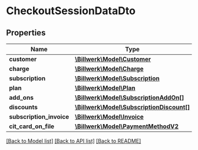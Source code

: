 # CheckoutSessionDataDto

## Properties
Name | Type | Description | Notes
------------ | ------------- | ------------- | -------------
**customer** | [**\Billwerk\Model\Customer**](Customer.md) |  | [optional] 
**charge** | [**\Billwerk\Model\Charge**](Charge.md) |  | [optional] 
**subscription** | [**\Billwerk\Model\Subscription**](Subscription.md) |  | [optional] 
**plan** | [**\Billwerk\Model\Plan**](Plan.md) |  | [optional] 
**add_ons** | [**\Billwerk\Model\SubscriptionAddOn[]**](SubscriptionAddOn.md) |  | [optional] 
**discounts** | [**\Billwerk\Model\SubscriptionDiscount[]**](SubscriptionDiscount.md) |  | [optional] 
**subscription_invoice** | [**\Billwerk\Model\Invoice**](Invoice.md) |  | [optional] 
**cit_card_on_file** | [**\Billwerk\Model\PaymentMethodV2**](PaymentMethodV2.md) |  | [optional] 

[[Back to Model list]](../../README.md#documentation-for-models) [[Back to API list]](../../README.md#documentation-for-api-endpoints) [[Back to README]](../../README.md)


